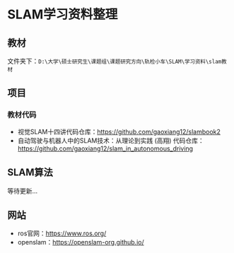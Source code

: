 # SLAM学习资料整理

## 教材

文件夹下：`D:\大学\硕士研究生\课题组\课题研究方向\轨检小车\SLAM\学习资料\slam教材`



## 项目

### 教材代码

- 视觉SLAM十四讲代码仓库：https://github.com/gaoxiang12/slambook2
- 自动驾驶与机器人中的SLAM技术：从理论到实践 (高翔) 代码仓库：https://github.com/gaoxiang12/slam_in_autonomous_driving

## SLAM算法

等待更新...

## 网站

- ros官网：https://www.ros.org/
- openslam：https://openslam-org.github.io/